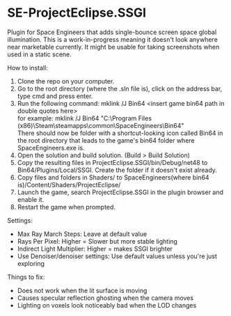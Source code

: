 # SE-ProjectEclipse.SSGI

Plugin for Space Engineers that adds single-bounce screen space global illumination.
This is a work-in-progress meaning it doesn't look anywhere near marketable currently.
It might be usable for taking screenshots when used in a static scene.

How to install:  
1. Clone the repo on your computer.
2. Go to the root directory (where the .sln file is), click on the address bar, type cmd and press enter.
3. Run the following command: mklink /J Bin64 \<insert game bin64 path in double quotes here\>  
for example: mklink /J Bin64 "C:\Program Files (x86)\Steam\steamapps\common\SpaceEngineers\Bin64"  
There should now be folder with a shortcut-looking icon called Bin64 in the root directory that leads to the game's bin64 folder where SpaceEngineers.exe is.
4. Open the solution and build solution. (Build > Build Solution)
5. Copy the resulting files in ProjectEclipse.SSGI/bin/Debug/net48 to Bin64/Plugins/Local/SSGI. Create the folder if it doesn't exist already.
6. Copy files and folders in Shaders/ to SpaceEngineers(where bin64 is)/Content/Shaders/ProjectEclipse/
7. Launch the game, search ProjectEclipse.SSGI in the plugin browser and enable it.
8. Restart the game when prompted.

Settings:
- Max Ray March Steps: Leave at default value
- Rays Per Pixel: Higher = Slower but more stable lighting
- Indirect Light Multiplier: Higher = makes SSGI brighter
- Use Denoiser/denoiser settings: Use default values unless you're just exploring

Things to fix:
- Does not work when the lit surface is moving
- Causes specular reflection ghosting when the camera moves
- Lighting on voxels look noticeably bad when the LOD changes
